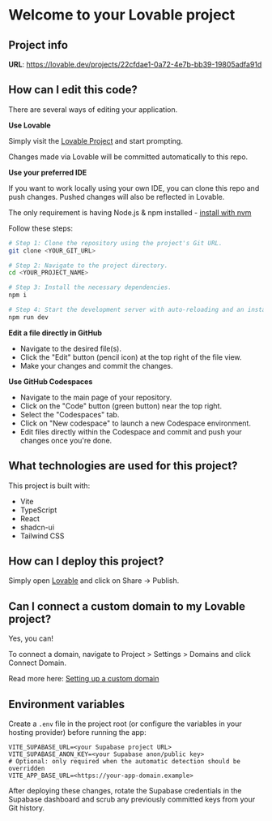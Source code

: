 # Welcome to your Lovable project

## Project info

**URL**: https://lovable.dev/projects/22cfdae1-0a72-4e7b-bb39-19805adfa91d

## How can I edit this code?

There are several ways of editing your application.

**Use Lovable**

Simply visit the [Lovable Project](https://lovable.dev/projects/22cfdae1-0a72-4e7b-bb39-19805adfa91d) and start prompting.

Changes made via Lovable will be committed automatically to this repo.

**Use your preferred IDE**

If you want to work locally using your own IDE, you can clone this repo and push changes. Pushed changes will also be reflected in Lovable.

The only requirement is having Node.js & npm installed - [install with nvm](https://github.com/nvm-sh/nvm#installing-and-updating)

Follow these steps:

```sh
# Step 1: Clone the repository using the project's Git URL.
git clone <YOUR_GIT_URL>

# Step 2: Navigate to the project directory.
cd <YOUR_PROJECT_NAME>

# Step 3: Install the necessary dependencies.
npm i

# Step 4: Start the development server with auto-reloading and an instant preview.
npm run dev
```

**Edit a file directly in GitHub**

- Navigate to the desired file(s).
- Click the "Edit" button (pencil icon) at the top right of the file view.
- Make your changes and commit the changes.

**Use GitHub Codespaces**

- Navigate to the main page of your repository.
- Click on the "Code" button (green button) near the top right.
- Select the "Codespaces" tab.
- Click on "New codespace" to launch a new Codespace environment.
- Edit files directly within the Codespace and commit and push your changes once you're done.

## What technologies are used for this project?

This project is built with:

- Vite
- TypeScript
- React
- shadcn-ui
- Tailwind CSS

## How can I deploy this project?

Simply open [Lovable](https://lovable.dev/projects/22cfdae1-0a72-4e7b-bb39-19805adfa91d) and click on Share -> Publish.

## Can I connect a custom domain to my Lovable project?

Yes, you can!

To connect a domain, navigate to Project > Settings > Domains and click Connect Domain.

Read more here: [Setting up a custom domain](https://docs.lovable.dev/tips-tricks/custom-domain#step-by-step-guide)

## Environment variables

Create a `.env` file in the project root (or configure the variables in your hosting provider) before running the app:

```
VITE_SUPABASE_URL=<your Supabase project URL>
VITE_SUPABASE_ANON_KEY=<your Supabase anon/public key>
# Optional: only required when the automatic detection should be overridden
VITE_APP_BASE_URL=<https://your-app-domain.example>
```

After deploying these changes, rotate the Supabase credentials in the Supabase dashboard and scrub any previously committed keys from your Git history.
